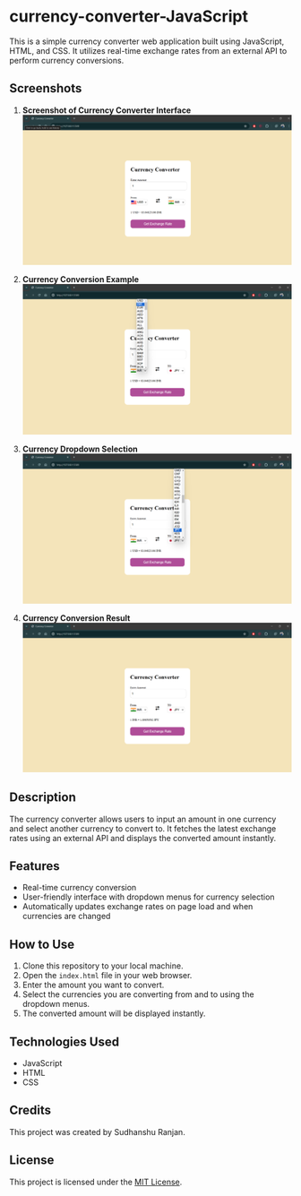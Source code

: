 # currency-converter-JavaScript

This is a simple currency converter web application built using JavaScript, HTML, and CSS. It utilizes real-time exchange rates from an external API to perform currency conversions.

## Screenshots

1. **Screenshot of Currency Converter Interface**
   ![Screenshot 1](img/ss-1.png)

2. **Currency Conversion Example**
   ![Screenshot 2](img/ss-2.png)

3. **Currency Dropdown Selection**
   ![Screenshot 3](img/ss-3.png)

4. **Currency Conversion Result**
   ![Screenshot 4](img/ss-4.png)

## Description

The currency converter allows users to input an amount in one currency and select another currency to convert to. It fetches the latest exchange rates using an external API and displays the converted amount instantly.

## Features

- Real-time currency conversion
- User-friendly interface with dropdown menus for currency selection
- Automatically updates exchange rates on page load and when currencies are changed

## How to Use

1. Clone this repository to your local machine.
2. Open the `index.html` file in your web browser.
3. Enter the amount you want to convert.
4. Select the currencies you are converting from and to using the dropdown menus.
5. The converted amount will be displayed instantly.

## Technologies Used

- JavaScript
- HTML
- CSS

## Credits

This project was created by Sudhanshu Ranjan.

## License

This project is licensed under the [MIT License](LICENSE).
